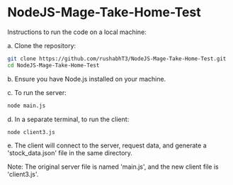 # NodeJS-Mage-Take-Home-Test

Instructions to run the code on a local machine:

   a. Clone the repository:
   ```bash
   git clone https://github.com/rushabhT3/NodeJS-Mage-Take-Home-Test.git
   cd NodeJS-Mage-Take-Home-Test
   ```

   b. Ensure you have Node.js installed on your machine.

   c. To run the server:
   ```bash
   node main.js
   ```

   d. In a separate terminal, to run the client:
   ```bash
   node client3.js
   ```

   e. The client will connect to the server, request data, and generate a 'stock_data.json' file in the same directory.

Note: The original server file is named 'main.js', and the new client file is 'client3.js'.
